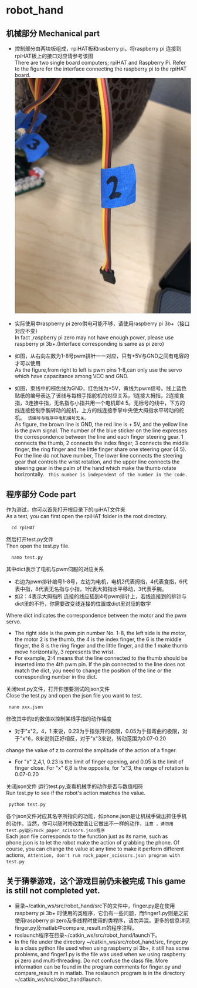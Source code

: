 # robot_hand
## 机械部分 Mechanical part
* 控制部分由两块板组成，rpiHAT板和rasberry pi。将raspberry pi 连接到rpiHAT板上的接口对应请参考该图  
  There are two single board computers; rpiHAT and Raspberry Pi. Refer to the figure for the interface connecting the raspberry pi to     the rpiHAT board.
  ![Alt text](1.jpg?raw=true "Download MQTTBox")

* 实际使用中raspberry pi zero供电可能不够，请使用raspberry pi 3b+（接口对应不变）  
  In fact ,raspberry pi zero may not have enough power, please use raspberry pi 3b+.(Interface corresponding is same as pi zero)

* 如图，从右向左数为1-8号pwm排针一一对应，只有+5V与GND之间有电容的才可以使用  
  As the figure,from right to left is pwm pins 1-8,can only use the servo which have capacitance among VCC and GND.

* 如图，束线中的棕色线为GND，红色线为+5V，黄线为pwm信号。线上蓝色贴纸的编号表达了该线与每根手指舵机的对应关系，1连接大拇指，2连接食指，3连接中指，无名指与小指共用一个电机即4 5。无标号的线中，下方的     线连接控制手腕转动的舵机，上方的线连接手掌中央使大拇指水平转动的舵机。` 该编号与程序中电机编号无关。`   
  As figure, the brown line is GND, the red line is + 5V, and the yellow line is the pwm signal. The number of the blue sticker on the line expresses the correspondence between the line and each finger steering         gear. 1 connects the thumb,     2 connects the index finger, 3 connects the middle finger, the ring finger and the little finger share one steering gear (4 5). For the line do not have number, The lower line       connects the steering gear that controls the wrist     rotation, and the upper line connects the steering gear      in the palm of the hand which make the thumb rotate horizontally. ` This number is independent of the number in the code.` 

## 程序部分 Code part
  作为测试，你可以首先打开根目录下的rpiHAT文件夹   
  As a test, you can first open the rpiHAT folder in the root directory.  
  
      cd rpiHAT
      
  然后打开test.py文件  
  Then open the test.py file.  
  
      nano test.py
      
  其中dict表示了电机与pwm伺服的对应关系  
  * 右边为pwm排针编号1-8号，左边为电机，电机2代表拇指，4代表食指，6代表中指，8代表无名指与小指，1代表大拇指水平移动，3代表手腕。  
  * 如2：4表示大拇指所   连接的线应插到4号pwm排针上，若线连接到的排针与dict里的不符，你需要改变线连接的位置或dict里对应的数字  
  
  Where dict indicates the correspondence between the motor and the pwm servo.  
  * The right side is the pwm pin number No. 1-8, the left side is the motor, the motor 2 is the thumb, the 4 is the index finger, the 6     is the middle finger, the 8 is the ring finger and the little finger, and the 1 make thumb move horizontally, 3 represents the           wrist.  
  * For example, 2:4 means that the line connected to the thumb should be inserted into the 4th pwm pin. If the pin connected to the         line does not match the dict, you need to change the position of the line or the corresponding number in the dict.  
  
 关闭test.py文件，打开你想要测试的json文件  
 Close the test.py and open the json file you want to test.
 
     nano xxx.json
     
修改其中的z的数值以控制某根手指的动作幅度
* 对于"x"2，4，1 来说，0.23为手指张开的极限，0.05为手指弯曲的极限，对于"x"6，8来说则正好相反，对于"x"3来说，转动范围为0.07-0.20  

change the value of z to control the amplitude of the action of a finger.  
* For "x" 2,4,1, 0.23 is the limit of finger opening, and 0.05 is the limit of finger close. For "x" 6,8 is the opposite, for "x"3, the range of rotation is 0.07-0.20  

关闭json文件 运行test.py,查看机械手的动作是否与数值相符  
Run test.py to see if the robot's action matches the value.  
     
     python test.py    
     
各个json文件对应其名字所指向的功能，如phone.json是让机械手做出抓住手机的动作。当然，你可以随时修改数值让它做出不一样的动作，`注意 ，请勿用test.py运行rock_paper_scissors.json程序`  
Each json file corresponds to the function just as its name, such as phone.json is to let the robot make the action of grabbing the phone. Of course, you can change the value at any time to make it perform different actions,` Attention, don't run rock_paper_scissors.json program with test.py`
  
## 关于猜拳游戏，这个游戏目前仍未被完成 This game is still not completed yet.
* 目录~/catkin_ws/src/robot_hand/src下的文件中，finger.py是在使用raspberry pi 3b+ 时使用的类程序，它仍有一些问题，而finger1.py则是之前使用raspberry pi zero及多线程时使用的类程序，请勿弄混。更多的信息详见finger.py及matlab中compare_result.m的程序注释。
* roslaunch程序在目录~/catkin_ws/src/robot_hand/launch下。
* In the file under the directory ~/catkin_ws/src/robot_hand/src, finger.py is a class python file used when using raspberry pi 3b+, it   still has some problems, and finger1.py is the file was used when we using raspberry pi zero and multi-threading. Do not confuse the     class file. More information can be found in the program comments for finger.py and compare_result.m in matlab. The roslaunch program   is in the directory ~/catkin_ws/src/robot_hand/launch.
